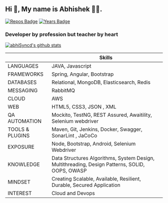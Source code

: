 ## Hi 👋, My name is Abhishek 🧑‍💻.

[![Repos Badge](https://badges.pufler.dev/repos/abhiSyncd)](https://badges.pufler.dev)  [![Years Badge](https://badges.pufler.dev/years/abhiSyncd)](https://badges.pufler.dev)

### Developer by profession but teacher by heart
[![abhiSyncd's github stats](https://github-readme-stats.vercel.app/api?username=abhiSyncd&count_private=true&show_icons=true&theme=nightowl)](https://github.com/abhiSyncd/)


|                                |  Skills                 
| ---                            | ---                         
| LANGUAGES                      |  JAVA, Javascript 
| FRAMEWORKS                     |  Spring, Angular, Bootstrap
| DATABASES                      |  Relational, MongoDB, Elasticsearch, Redis
| MESSAGING                      |  RabbitMQ
| CLOUD                          |  AWS
| WEB                            |  HTML5, CSS3, JSON , XML
| QA AUTOMATION                  |  Mockito, TestNG, REST Assured, Awaitility, Selenium webdriver
| TOOLS & PLUGINS                |  Maven, Git, Jenkins, Docker, Swagger, SonarLint , JaCoCo 
| EXPOSURE                       |  Node, Bootstrap, Android, Selenium Webdriver
| KNOWLEDGE                      |  Data Structures Algorithms, System Design, Multithreading, Design Patterns, SOLID, OOPS, OWASP     
| MINDSET                        |  Creating Scalable, Available, Resilient, Durable, Secured Application
| INTEREST                       |  Cloud and Devops        
    

<!--
<div align="center">

<a href="https://github.com/abhiSyncd"> <img align="left"  width=49%
src="https://github-readme-stats.vercel.app/api/top-langs/?username=abhiSyncd&layout=compact" />

<a href="https://github.com/abhiSyncd"> <img    width=62%
src="https://github-readme-stats.vercel.app/api?username=abhiSyncd&show_icons=true&count_private=true" />

</div>

<div>
<a href="https://github.com/abhiSyncd"> <img align="center" width=60%
src="https://metrics.lecoq.io/abhiSyncd" />
</a>
</div>
</br>

<div>
<a href="https://github.com/abhiSyncd"> <img align="center" width=60%
src="https://github-readme-streak-stats.herokuapp.com/?user=abhiSyncd" />
</div>
-->

<!--
<div align="center">
<img width=100% height=50px
src=
/>

<!-- <p align="right"> <img src=https://komarev.com/ghpvc/?username=abhiSyncd alt=abhiSyncd /> </p> -->

